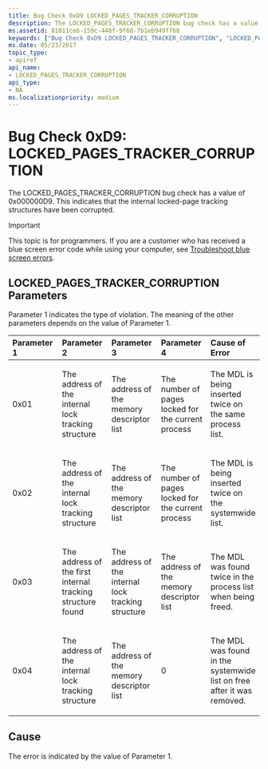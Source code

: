 ```yaml
---
title: Bug Check 0xD9 LOCKED_PAGES_TRACKER_CORRUPTION
description: The LOCKED_PAGES_TRACKER_CORRUPTION bug check has a value of 0x000000D9. This indicates that the internal locked-page tracking structures have been corrupted.
ms.assetid: 81011ce6-159c-448f-9f68-7b1eb949ff68
keywords: ["Bug Check 0xD9 LOCKED_PAGES_TRACKER_CORRUPTION", "LOCKED_PAGES_TRACKER_CORRUPTION"]
ms.date: 05/23/2017
topic_type:
- apiref
api_name:
- LOCKED_PAGES_TRACKER_CORRUPTION
api_type:
- NA
ms.localizationpriority: medium
---
```


# Bug Check 0xD9: LOCKED\_PAGES\_TRACKER\_CORRUPTION


The LOCKED\_PAGES\_TRACKER\_CORRUPTION bug check has a value of 0x000000D9. This indicates that the internal locked-page tracking structures have been corrupted.

> [!IMPORTANT]
> This topic is for programmers. If you are a customer who has received a blue screen error code while using your computer, see [Troubleshoot blue screen errors](https://windows.microsoft.com/windows-10/troubleshoot-blue-screen-errors).


## LOCKED\_PAGES\_TRACKER\_CORRUPTION Parameters


Parameter 1 indicates the type of violation. The meaning of the other parameters depends on the value of Parameter 1.

<table>
<colgroup>
<col width="20%" />
<col width="20%" />
<col width="20%" />
<col width="20%" />
<col width="20%" />
</colgroup>
<thead>
<tr class="header">
<th align="left">Parameter 1</th>
<th align="left">Parameter 2</th>
<th align="left">Parameter 3</th>
<th align="left">Parameter 4</th>
<th align="left">Cause of Error</th>
</tr>
</thead>
<tbody>
<tr class="odd">
<td align="left"><p>0x01</p></td>
<td align="left"><p>The address of the internal lock tracking structure</p></td>
<td align="left"><p>The address of the memory descriptor list</p></td>
<td align="left"><p>The number of pages locked for the current process</p></td>
<td align="left"><p>The MDL is being inserted twice on the same process list.</p></td>
</tr>
<tr class="even">
<td align="left"><p>0x02</p></td>
<td align="left"><p>The address of the internal lock tracking structure</p></td>
<td align="left"><p>The address of the memory descriptor list</p></td>
<td align="left"><p>The number of pages locked for the current process</p></td>
<td align="left"><p>The MDL is being inserted twice on the systemwide list.</p></td>
</tr>
<tr class="odd">
<td align="left"><p>0x03</p></td>
<td align="left"><p>The address of the first internal tracking structure found</p></td>
<td align="left"><p>The address of the internal lock tracking structure</p></td>
<td align="left"><p>The address of the memory descriptor list</p></td>
<td align="left"><p>The MDL was found twice in the process list when being freed.</p></td>
</tr>
<tr class="even">
<td align="left"><p>0x04</p></td>
<td align="left"><p>The address of the internal lock tracking structure</p></td>
<td align="left"><p>The address of the memory descriptor list</p></td>
<td align="left"><p>0</p></td>
<td align="left"><p>The MDL was found in the systemwide list on free after it was removed.</p></td>
</tr>
</tbody>
</table>

 

Cause
-----

The error is indicated by the value of Parameter 1.

 

 




